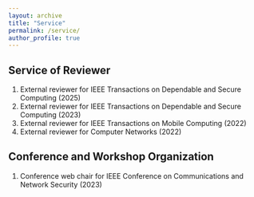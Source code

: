 ```yaml
---
layout: archive
title: "Service"
permalink: /service/
author_profile: true
---
```


Service of Reviewer
---
1. External reviewer for IEEE Transactions on Dependable and Secure Computing (2025)
2. External reviewer for IEEE Transactions on Dependable and Secure Computing (2023)
3. External reviewer for IEEE Transactions on Mobile Computing (2022)
4. External reviewer for Computer Networks (2022)


Conference and Workshop Organization
---
1. Conference web chair for IEEE Conference on Communications and Network Security (2023)
